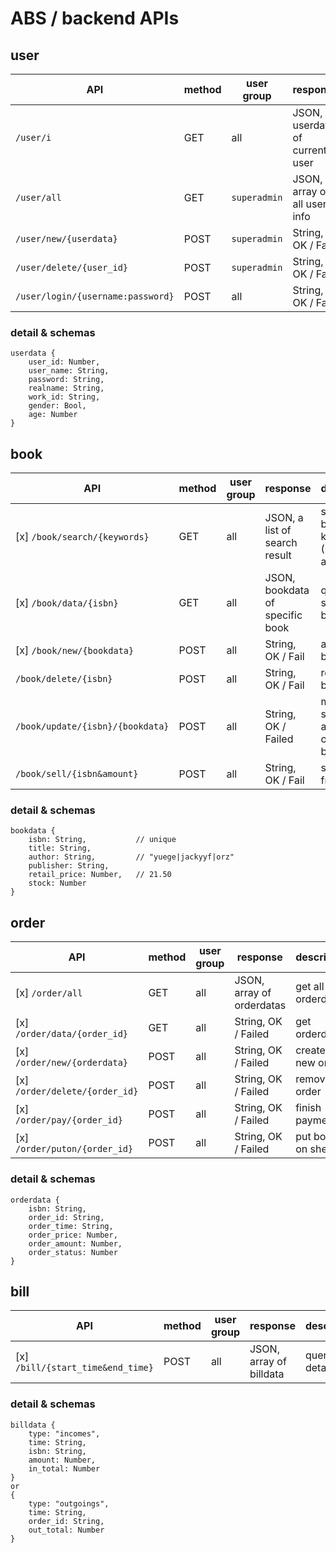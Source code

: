 # ABS / backend APIs

## user

| API | method | user group | response | description |
| --- | --- | --- | --- | --- |
| `/user/i` | GET | all | JSON, userdata of current user | query current user |
| `/user/all` | GET | `superadmin` | JSON, array of all users' info | get all users |
| `/user/new/{userdata}` | POST | `superadmin` | String, OK / Fail | create a new user |
| `/user/delete/{user_id}` | POST | `superadmin` | String, OK / Fail | delete a user |
| `/user/login/{username:password}` | POST | all | String, OK / Fail | login |

### detail & schemas

	userdata {
		user_id: Number,
		user_name: String,
		password: String,
		realname: String,
		work_id: String,
		gender: Bool,
		age: Number
	}

## book

| API | method | user group | response | description |
| --- | --- | --- | --- | --- |
| [x] `/book/search/{keywords}` | GET | all | JSON, a list of search result | search books by keywords (ISBN, authors, ..) |
| [x] `/book/data/{isbn}` | GET | all | JSON, bookdata of specific book | query for specific book |
| [x] `/book/new/{bookdata}` | POST | all | String, OK / Fail | add a new book |
| `/book/delete/{isbn}` | POST | all | String, OK / Fail | remove a book |
| `/book/update/{isbn}/{bookdata}` | POST | all | String, OK / Failed | modify some attributes of specific book |
| `/book/sell/{isbn&amount}` | POST | all | String, OK / Fail | sell books from stock |

### detail & schemas

	bookdata {
		isbn: String,			// unique
		title: String,
		author: String,			// "yuege|jackyyf|orz"
		publisher: String,
		retail_price: Number,	// 21.50
		stock: Number
	}

## order

| API | method | user group | response | description |
| --- | --- | --- | --- | --- |
| [x] `/order/all` | GET | all | JSON, array of orderdatas | get all orderdata |
| [x] `/order/data/{order_id}` | GET | all | String, OK / Failed | get orderdata |
| [x] `/order/new/{orderdata}` | POST | all | String, OK / Failed | create a new order |
| [x] `/order/delete/{order_id}` | POST | all | String, OK / Failed | remove an order |
| [x] `/order/pay/{order_id}` | POST | all | String, OK / Failed | finish payment |
| [x] `/order/puton/{order_id}` | POST | all | String, OK / Failed | put books on shelf |

### detail & schemas

	orderdata {
		isbn: String,
		order_id: String,
		order_time: String,
		order_price: Number,
		order_amount: Number,
		order_status: Number
	}

## bill

| API | method | user group | response | description |
| --- | --- | --- | --- | --- |
| [x] `/bill/{start_time&end_time}` | POST | all | JSON, array of billdata | query bill details |

### detail & schemas

	billdata {
		type: "incomes",
		time: String,
		isbn: String,
		amount: Number,
		in_total: Number
	}
	or 
	{
		type: "outgoings",
		time: String,
		order_id: String,
		out_total: Number
	}
